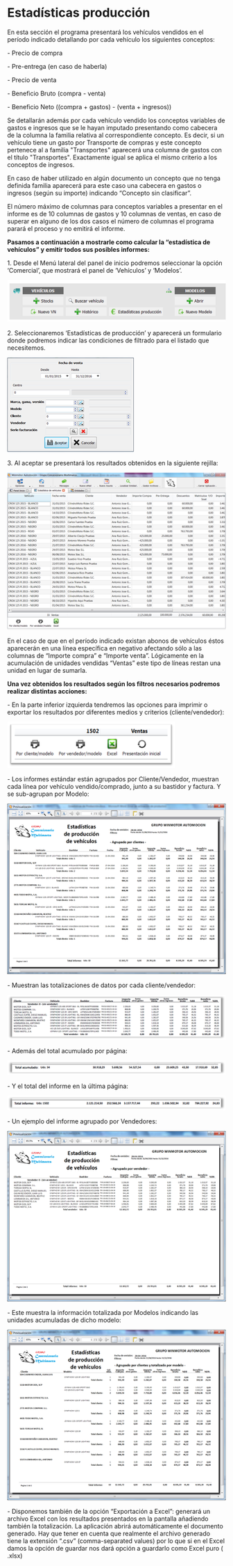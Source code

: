 # Estadísticas producción

En esta sección el programa presentará los vehículos vendidos en el período indicado detallando por cada vehículo los siguientes conceptos:

\- Precio de compra

\- Pre-entrega (en caso de haberla)

\- Precio de venta

\- Beneficio Bruto (compra - venta)

\- Beneficio Neto ((compra + gastos) - (venta + ingresos))

Se detallarán además por cada vehículo vendido los conceptos variables de gastos e ingresos que se le hayan imputado presentando como cabecera de la columna la familia relativa al correspondiente concepto. Es decir, si un vehículo tiene un gasto por Transporte de compras y este concepto pertenece al a familia "Transportes" aparecerá una columna de gastos con el título "Transportes". Exactamente igual se aplica el mismo criterio a los conceptos de ingresos.

En caso de haber utilizado en algún documento un concepto que no tenga definida familia aparecerá para este caso una cabecera en gastos o ingresos (según su importe) indicando “Concepto sin clasificar”.

El número máximo de columnas para conceptos variables a presentar en el informe es de 10 columnas de gastos y 10 columnas de ventas, en caso de superar en alguno de los dos casos el número de columnas el programa parará el proceso y no emitirá el informe.

**Pasamos a continuación a mostrarle como calcular la “estadística de vehículos” y emitir todos sus posibles informes:**

1\. Desde el Menú lateral del panel de inicio podremos seleccionar la opción ‘Comercial’, que mostrará el panel de ‘Vehículos’ y ‘Modelos’.

![](<../../../.gitbook/assets/image (1) (1) (1).png>)

2\. Seleccionaremos ‘Estadísticas de producción’ y aparecerá un formulario donde podremos indicar las condiciones de filtrado para el listado que necesitemos.

![](<../../../.gitbook/assets/image (2) (1) (1).png>)

3\. Al aceptar se presentará los resultados obtenidos en la siguiente rejilla:

![](<../../../.gitbook/assets/image (3) (1) (1).png>)

En el caso de que en el período indicado existan abonos de vehículos éstos aparecerán en una línea específica en negativo afectando sólo a las columnas de “Importe compra” e “Importe venta”. Lógicamente en la acumulación de unidades vendidas “Ventas” este tipo de líneas restan una unidad en lugar de sumarla.

**Una vez obtenidos los resultados según los filtros necesarios podremos realizar distintas acciones:**

\- En la parte inferior izquierda tendremos las opciones para imprimir o exportar los resultados por diferentes medios y criterios (cliente/vendedor):

![](<../../../.gitbook/assets/image (4) (1).png>)

\- Los informes estándar están agrupados por Cliente/Vendedor, muestran cada línea por vehículo vendido/comprado, junto a su bastidor y factura. Y se sub-agrupan por Modelo:

![](<../../../.gitbook/assets/image (5) (1) (1).png>)

\- Muestran las totalizaciones de datos por cada cliente/vendedor:

![](<../../../.gitbook/assets/image (7) (1).png>)

\- Además del total acumulado por página:

![](<../../../.gitbook/assets/image (8) (1).png>)

\- Y el total del informe en la última página:

![](<../../../.gitbook/assets/image (9) (1).png>)

\- Un ejemplo del informe agrupado por Vendedores:

![](<../../../.gitbook/assets/image (10).png>)

\- Este muestra la información totalizada por Modelos indicando las unidades acumuladas de dicho modelo:

![](<../../../.gitbook/assets/image (11) (1).png>)

\- Disponemos también de la opción “Exportación a Excel”: generará un archivo Excel con los resultados presentados en la pantalla añadiendo también la totalización. La aplicación abrirá automáticamente el documento generado. Hay que tener en cuenta que realmente el archivo generado tiene la extensión “.csv” (comma-separated values) por lo que si en el Excel damos la opción de guardar nos dará opción a guardarlo como Excel puro ( .xlsx)
